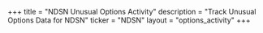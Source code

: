 +++
title = "NDSN Unusual Options Activity"
description = "Track Unusual Options Data for NDSN"
ticker = "NDSN"
layout = "options_activity"
+++

